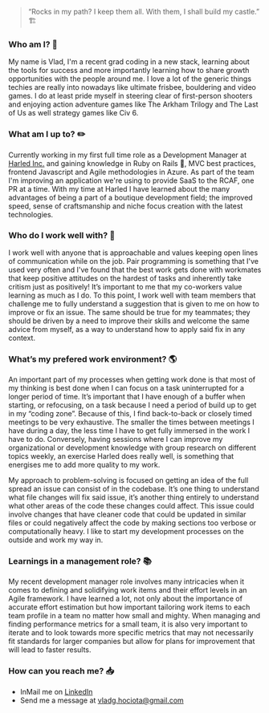 >  “Rocks in my path? I keep them all. With them, I shall build my castle.”  🏗️

### Who am I? 📖

My name is Vlad, I'm a recent grad coding in a new stack, learning about the tools for success and more importantly learning how to share growth opportunities with the people around me. I love a lot of the generic things techies are really into nowadays like ultimate frisbee, bouldering and video games. I do at least pride myself in steering clear of first-person shooters and enjoying action adventure games like The Arkham Trilogy and The Last of Us as well strategy games like Civ 6.    

### What am I up to? ✏️

Currently working in my first full time role as a Development Manager at [Harled Inc.](https://www.harled.ca/) and gaining knowledge in Ruby on Rails 💎, MVC best practices, frontend Javascript and Agile methodologies in Azure. As part of the team I'm improving an application we're using to provide SaaS to the RCAF, one PR at a time. With my time at Harled I have learned about the many advantages of being a part of a boutique development field; the improved speed, sense of craftsmanship and niche focus creation with the latest technologies. 

### Who do I work well with? 🤝

I work well with anyone that is approachable and values keeping open lines of communication while on the job. Pair programming is something that I've used very often and I've found that the best work gets done with workmates that keep positive attitudes on the hardest of tasks and inherently take critism just as positively! It’s important to me that my co-workers value learning as much as I do. To this point, I work well with team members that challenge me to fully understand a suggestion that is given to me on how to improve or fix an issue. The same should be true for my teammates; they should be driven by a need to improve their skills and welcome the same advice from myself, as a way to understand how to apply said fix in any context.

### What’s my prefered work environment? 🌎

An important part of my processes when getting work done is that most of my thinking is best done when I can focus on a task uninterrupted for a longer period of time. It’s important that I have enough of a buffer when starting, or refocusing, on a task because I need a period of build up to get in my “coding zone”. Because of this, I find back-to-back or closely timed meetings to be very exhaustive. The smaller the times between meetings I have during a day, the less time I have to get fully immersed in the work I have to do. Conversely, having sessions where I can improve my organizational or development knowledge with group research on different topics weekly, an exercise Harled does really well, is something that energises me to add more quality to my work. 

My approach to problem-solving is focused on getting an idea of the full spread an issue can consist of in the codebase. It’s one thing to understand what file changes will fix said issue, it’s another thing entirely to understand what other areas of the code these changes could affect. This issue could involve changes that have cleaner code that could be updated in similar files or could negatively affect the code by making sections too verbose or computationally heavy. I like to start my development processes on the outside and work my way in.

### Learnings in a management role? 📚

My recent development manager role involves many intricacies when it comes to defining and solidifying work items and their effort levels in an Agile framework. I have learned a lot, not only about the importance of accurate effort estimation but how important tailoring work items to each team profile in a team no matter how small and mighty. When managing and finding performance metrics for a small team, it is also very important to iterate and to look towards more specific metrics that may not necessarily fit standards for larger companies but allow for plans for improvement that will lead to faster results.

### How can you reach me? 📥
- InMail me on [LinkedIn](https://www.linkedin.com/in/vhociota)
- Send me a message at vladg.hociota@gmail.com

